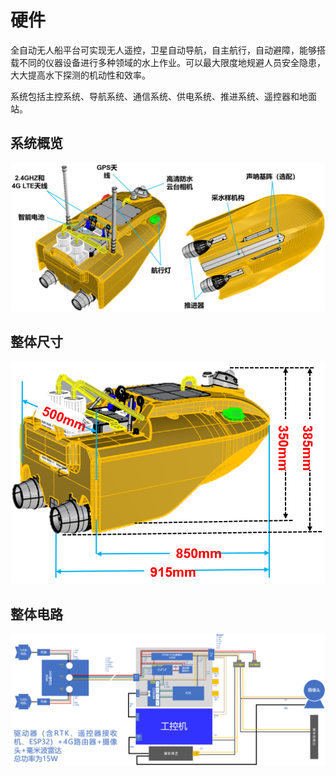 # 硬件

全自动无人船平台可实现无人遥控，卫星自动导航，自主航行，自动避障，能够搭载不同的仪器设备进行多种领域的水上作业。可以最大限度地规避人员安全隐患，大大提高水下探测的机动性和效率。

系统包括主控系统、导航系统、通信系统、供电系统、推进系统、遥控器和地面站。

## 系统概览

![Overview](./Images/Overview.png)

## 整体尺寸

![Size](./Images/Size.png)

## 整体电路

![Wiring](./Images/Wiring.png)
